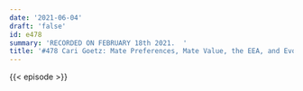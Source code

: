 ```yaml
---
date: '2021-06-04'
draft: 'false'
id: e478
summary: 'RECORDED ON FEBRUARY 18th 2021.  '
title: '#478 Cari Goetz: Mate Preferences, Mate Value, the EEA, and Evolutionary Mismatch'
---
```

{{< episode >}}
